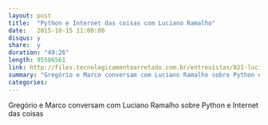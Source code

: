 ```yaml
---
layout: post
title:  "Python e Internet das coisas com Luciano Ramalho"
date:   2015-10-15 11:00:00
disqus: y
share:  y
duration: "49:26"
length: 95506561
link: http://files.tecnologicamentearretado.com.br/entrevistas/021-luciano_ramalho/021-luciano_ramalho.m4a
summary: "Gregório e Marco conversam com Luciano Ramalho sobre Python e Internet das coisas"
categories: 
---
```


Gregório e Marco conversam com Luciano Ramalho sobre Python e Internet das coisas

<audio src="http://files.tecnologicamentearretado.com.br/entrevistas/021-luciano_ramalho/021-luciano_ramalho.m4a" preload="none" />

Baixe o áudio desta conversa [aqui](http://files.tecnologicamentearretado.com.br/entrevistas/021-luciano_ramalho/021-luciano_ramalho.m4a).

Entrevista por [Gregório Melo](https://twitter.com/gregoriomelo) e [Marco Valtas](https://twitter.com/mavcunha)

Músicas de entrada e saída por [Marco Valtas](https://twitter.com/mavcunha)

Notas:

- [Luciano Ramalho no Twitter](https://twitter.com/ramalhoorg)
- [Fluent Python](http://shop.oreilly.com/product/0636920032519.do)
- [OSCON](http://www.oscon.com/)
- [About Python 3 - Alex Gaynor](https://alexgaynor.net/2013/dec/30/about-python-3/)
- [Python in a Nutshell](http://shop.oreilly.com/product/9780596100469.do)
- [Python Cookbook](http://shop.oreilly.com/product/0636920027072.do)
- [Why numbering should start at zero - Edsger W. Dijkstra](https://www.cs.utexas.edu/users/EWD/transcriptions/EWD08xx/EWD831.html)
- [Alex Martelli's Waterfowl](https://books.google.com.br/books?id=bIZHCgAAQBAJ&pg=PT459&lpg=PT459&dq=alex+martelli+waterfowl&source=bl&ots=mNdvMsON6N&sig=YakKWfupRj3dLw62EeTciBho96Q&hl=en&sa=X&ved=0CCsQ6AEwAmoVChMI8baE5_e9yAIVDJWQCh0sNQwV#v=onepage&q&f=false)
- [Garoa Hacker Clube](https://garoa.net.br/wiki/P%C3%A1gina_principal)
- [Pingo](http://www.pingo.io/docs/)
- [Pingo no Github](https://github.com/pingo-io)
- [Pythong Brasil 2015](http://pythonbrasil.github.io/pythonbrasil11-site/)
- [Pyladies](http://www.pyladies.com/)
- [Django Girls](https://djangogirls.org/)
